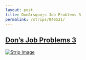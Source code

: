 ```yaml
---
layout: post
title: Don&rsquo;s Job Problems 3
permalink: /strips/040521/
---
```


## [Don&rsquo;s Job Problems 3](/strips/040521/)

<a href='../images/ph040521.gif'><img src='../images/ph040521.gif' alt='Strip Image' /></a>


<!-- include copyright-strip.html -->